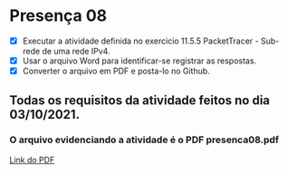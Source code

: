 # Presença 08
- [x] Executar a atividade definida no exercicio 11.5.5 PacketTracer - Sub-rede de uma rede IPv4. 
- [x] Usar o arquivo Word para identificar-se registrar as respostas. 
- [x] Converter o arquivo em PDF e posta-lo no Github.

## Todas os requisitos da atividade feitos no dia 03/10/2021.
### O arquivo evidenciando a atividade é o PDF presenca08.pdf
[Link do PDF](https://github.com/Yuri-Santiago/yuri-santiago-p8-info-sor2/blob/main/atividades-presenca/presenca08/presenca08.pdf)
